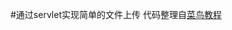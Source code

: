 #通过servlet实现简单的文件上传
代码整理自[菜鸟教程][1]


  [1]: http://www.runoob.com/servlet/servlet-file-uploading.html
